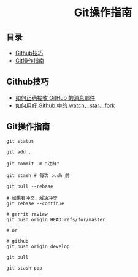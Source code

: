 <h1 align="center">Git操作指南</h1>

## 目录

* [Github技巧](#Github技巧)
* [Git操作指南](#Git操作指南)

## Github技巧

* [如何正确接收 GitHub 的消息邮件](https://github.com/cssmagic/blog/issues/49)
* [如何用好 Github 中的 watch、star、fork](https://www.jianshu.com/p/6c366b53ea41)

## Git操作指南

```
git status

git add .

git commit -m "注释"

git stash # 每次 push 前

git pull --rebase

# 如果有冲突，解决冲突
git rebase --continue

# gerrit review
git push origin HEAD:refs/for/master

# or

# github
git push origin develop 

git pull

git stash pop
```
